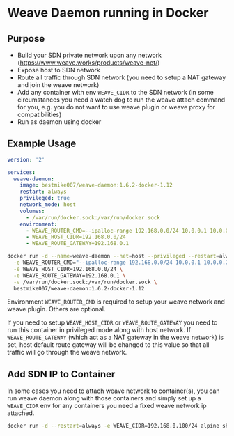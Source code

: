 # Weave Daemon running in Docker

## Purpose

+ Build your SDN private network upon any network (https://www.weave.works/products/weave-net/)
+ Expose host to SDN network
+ Route all traffic through SDN network (you need to setup a NAT gateway and join the weave network)
+ Add any container with env `WEAVE_CIDR` to the SDN network (in some circumstances you need a watch dog to run the weave attach command for you, e.g. you do not want to use weave plugin or weave proxy for compatibilities)
+ Run as daemon using docker

## Example Usage

```yml
version: '2'

services:
  weave-daemon:
    image: bestmike007/weave-daemon:1.6.2-docker-1.12
    restart: always
    privileged: true
    network_mode: host
    volumes:
      - /var/run/docker.sock:/var/run/docker.sock
    environment:
      - WEAVE_ROUTER_CMD=--ipalloc-range 192.168.0.0/24 10.0.0.1 10.0.0.2 10.0.0.3
      - WEAVE_HOST_CIDR=192.168.0.0/24
      - WEAVE_ROUTE_GATEWAY=192.168.0.1
```

```bash
docker run -d --name=weave-daemon --net=host --privileged --restart=always \
  -e WEAVE_ROUTER_CMD="--ipalloc-range 192.168.0.0/24 10.0.0.1 10.0.0.2 10.0.0.3" \
  -e WEAVE_HOST_CIDR=192.168.0.0/24 \
  -e WEAVE_ROUTE_GATEWAY=192.168.0.1 \
  -v /var/run/docker.sock:/var/run/docker.sock \
  bestmike007/weave-daemon:1.6.2-docker-1.12
```

Environment `WEAVE_ROUTER_CMD` is required to setup your weave network and weave plugin. Others are optional.

If you need to setup `WEAVE_HOST_CIDR` or `WEAVE_ROUTE_GATEWAY` you need to run this container in privileged mode along with host network. If `WEAVE_ROUTE_GATEWAY` (which act as a NAT gateway in the weave network) is set, host default route gateway will be changed to this value so that all traffic will go through the weave network.

## Add SDN IP to Container

In some cases you need to attach weave network to container(s), you can run weave daemon along with those containers and simply set up a `WEAVE_CIDR` env for any containers you need a fixed weave network ip attached.

```bash
docker run -d --restart=always -e WEAVE_CIDR=192.168.0.100/24 alpine sh
```
